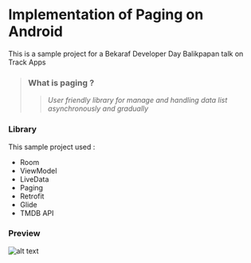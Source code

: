 # Implementation of Paging on Android

This is a sample project for a Bekaraf Developer Day Balikpapan talk on Track Apps


	
> ### What is paging ?
> > *User friendly library for manage and handling data list asynchronously and gradually*


### Library
This sample project used :

- Room
- ViewModel
- LiveData 
- Paging
- Retrofit 
- Glide 
- TMDB API

### Preview

![alt text](https://media.giphy.com/media/dAzFKOh5IVcODDrbuc/giphy.gif "Infinite Scroll")
